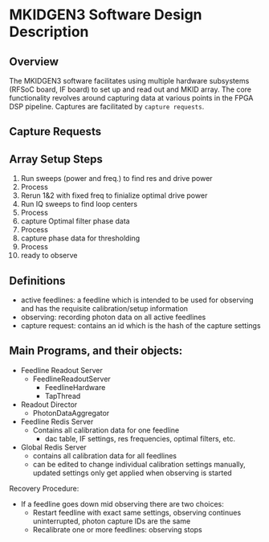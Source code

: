 # MKIDGEN3 Software Design Description

## Overview
The MKIDGEN3 software facilitates using multiple hardware subsystems (RFSoC board, IF board) to set up and read out and MKID array. 
The core functionality revolves around capturing data at various points in the FPGA DSP pipeline.
Captures are facilitated by `capture requests`.

## Capture Requests


## Array Setup Steps
1. Run sweeps (power and freq.) to find res and drive power
2. Process
3. Rerun 1&2 with fixed freq to finialize optimal drive power
4. Run IQ sweeps to find loop centers
5. Process
6. capture Optimal filter phase data
7. Process
8. capture phase data for thresholding
9. Process
10. ready to observe

## Definitions
- active feedlines: a feedline which is intended to be used for observing and has the requisite calibration/setup information
- observing: recording photon data on all active feedlines 
- capture request: contains an id which is the hash of the capture settings

## Main Programs, and their objects:
- Feedline Readout Server
  - FeedlineReadoutServer
    - FeedlineHardware
    - TapThread
- Readout Director
  - PhotonDataAggregator
- Feedline Redis Server
  - Contains all calibration data for one feedline
    - dac table, IF settings, res frequencies, optimal filters, etc.
- Global Redis Server
  - contains all calibration data for all feedlines
  - can be edited to change individual calibration settings manually, updated settings only get applied when observing is started



Recovery Procedure:
- If a feedline goes down mid observing there are two choices:
  - Restart feedline with exact same settings, observing continues uninterrupted, photon capture IDs are the same
  - Recalibrate one or more feedlines: observing stops 
